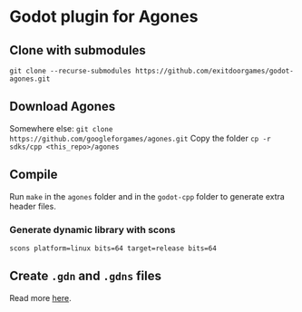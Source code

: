# Godot plugin for Agones

## Clone with submodules
`git clone --recurse-submodules https://github.com/exitdoorgames/godot-agones.git`

## Download Agones
Somewhere else: `git clone https://github.com/googleforgames/agones.git`
Copy the folder `cp -r sdks/cpp <this_repo>/agones`

## Compile
Run `make` in the `agones` folder and in the `godot-cpp` folder to generate extra header files.

### Generate dynamic library with scons

`scons platform=linux bits=64 target=release bits=64`


## Create `.gdn` and `.gdns` files
Read more [here](https://docs.godotengine.org/en/3.0/tutorials/plugins/gdnative/gdnative-cpp-example.html#using-your-gdnative-module).
